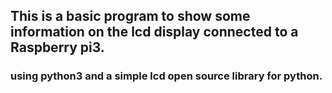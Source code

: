 ## This is a basic program to show some information on the lcd display connected to a Raspberry pi3.
### using python3 and a simple lcd open source library for python.
